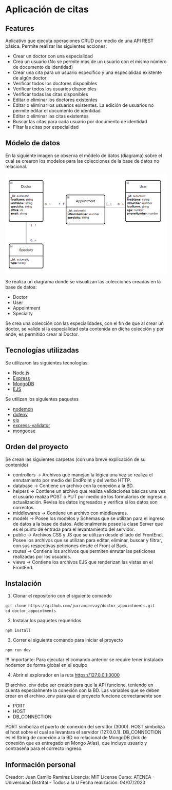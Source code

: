 # Aplicación de citas
## Features
Aplicativo que ejecuta operaciones CRUD por medio de una API REST básica. Permite realizar las siguientes acciones:

- Crear un doctor con una especialidad
- Crea un usuario (No se permite mas de un usuario con el mismo número de documento de identidad)
- Crear una cita para un usuario específico y una especialidad existente de algún doctor
- Verificar todos los doctores disponibles
- Verificar todos los usuarios disponibles
- Verificar todas las citas disponibles
- Editar o eliminar los doctores existentes
- Editar o eliminar los usuarios existentes. La edición de usuarios no permite editar el documento de identidad
- Editar o eliminar las citas existentes
- Buscar las citas para cada usuario por documento de identidad
- Filtar las citas por especialidad

## Módelo de datos
En la siguiente imagen se observa el módelo de datos (diagrama) sobre el cual se crearon los modelos para las colecciones de la base de datos no relacional. 

![Modelo de Datos](modelo_datos.png)

Se realiza un diagrama donde se visualizan las colecciones creadas en la base de datos:

- Doctor
- User
- Appointment
- Specialty

Se crea una colección con las especialidades, con el fin de que al crear un doctor, se valide si la especialidad esta contenida en dicha colección y por ende, es permitido crear al Doctor.

## Tecnologías utilizadas
Se utilizaron las siguientes tecnologías:

- [Node.js](https://nodejs.org/en)
- [Express](https://expressjs.com/es/)
- [MongoDB](https://www.mongodb.com/)
- [EJS](https://ejs.co/)

Se utilizan los siguientes paquetes

- [nodemon](https://nodemon.io/)
- [dotenv](https://github.com/motdotla/dotenv#readme)
- [ejs](https://ejs.co/)
- [express-validator](https://express-validator.github.io/docs)
- [mongoose](https://mongoosejs.com/)

## Orden del proyecto
Se crean las siguientes carpetas (con una breve explicación de su contenido)

- controllers -> Archivos que manejan la lógica una vez se realiza el enrutamiento por medio del EndPoint y del verbo HTTP.
- database -> Contiene un archivo con la conexión a la BD.
- helpers -> Contiene un archivo que realiza validaciones básicas una vez el usuario realiza POST o PUT por medio de los formularios de ingreso o actualización. Revisa los datos ingresados y verifica si los datos son correctos. 
- middlewares -> Contiene un archivo con middlewares.
- models -> Posee los modelos y Schemas que se utilizan para el ingreso de datos a la base de datos. Adicionalmente posee la clase Server que es el punto de entrada para el levantamiento del servidor.
- public -> Archivos CSS y JS que se utilizan desde el lado del FrontEnd. Posee los archivos que se utilizan para editar, eliminar, buscar y filtrar, con sus respectivas peticiones desde el Front al Back.
- routes -> Contiene los archivos que permiten enrutar las peticiones realizadas por los usuarios.
- views -> Contiene los archivos EJS que renderizan las vistas en el FrontEnd. 

## Instalación

1. Clonar el repositorio con el siguiente comando

```
git clone https://github.com/jucramirezay/doctor_appointments.git
cd doctor_appointments
```

2. Instalar los paquetes requeridos

```
npm install 
```

3. Correr el siguiente comando para iniciar el proyecto

```
npm run dev
```

!!! Importante: Para ejecutar el comando anterior se require tener instalado nodemon de forma global en el equipo

4. Abrir el explorador en la ruta https://127.0.0.1:3000

El archivo .env debe ser creado para que la API funcione, teniendo en cuenta especialmente la conexión con la BD. Las variables que se deben crear en el archivo .env para que el proyecto funcione correctamente son:

- PORT
- HOST
- DB_CONNECTION

PORT simboliza el puerto de conexión del servidor (3000). HOST simboliza el host sobre el cual se levantara el servidor (127.0.0.1). DB_CONNECTION es el String de conexión a la BD no relacional de MongoDB (link de conexión que es entregado en Mongo Atlas), que incluye usuario y contraseña para el correcto ingreso. 

## Información personal
Creador: Juan Camilo Ramírez
Licencia: MIT License
Curso: ATENEA - Universidad Distrital - Todos a la U
Fecha realización: 04/07/2023